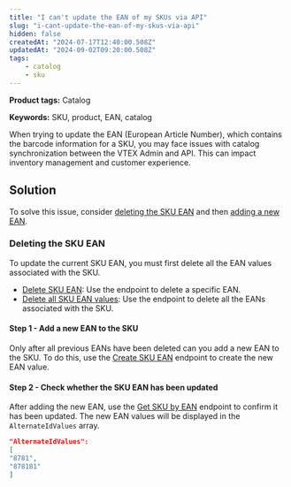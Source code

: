 ```yaml
---
title: "I can't update the EAN of my SKUs via API"
slug: "i-cant-update-the-ean-of-my-skus-via-api"
hidden: false
createdAt: "2024-07-17T12:40:00.508Z"
updatedAt: "2024-09-02T09:20:00.508Z"
tags:
    - catalog
    - sku
---
```


**Product tags:** Catalog

**Keywords:** SKU, product, EAN, catalog

When trying to update the EAN (European Article Number), which contains the barcode information for a SKU, you may face issues with catalog synchronization between the VTEX Admin and API. This can impact inventory management and customer experience.

## Solution

To solve this issue, consider [deleting the SKU EAN](#deleting-the-sku-ean) and then [adding a new EAN](#step-1-add-a-new-ean-to-the-sku). 

### Deleting the SKU EAN

To update the current SKU EAN, you must first delete all the EAN values associated with the SKU.

- [Delete SKU EAN](https://developers.vtex.com/docs/api-reference/catalog-api#delete-/api/catalog/pvt/stockkeepingunit/-skuId-/ean/-ean-): Use the endpoint to delete a specific EAN.
- [Delete all SKU EAN values](https://developers.vtex.com/docs/api-reference/catalog-api#delete-/api/catalog/pvt/stockkeepingunit/-skuId-/ean): Use the endpoint to delete all the EANs associated with the SKU.

#### Step 1 - Add a new EAN to the SKU

Only after all previous EANs have been deleted can you add a new EAN to the SKU. To do this, use the [Create SKU EAN](https://developers.vtex.com/docs/api-reference/catalog-api#post-/api/catalog/pvt/stockkeepingunit/-skuId-/ean/-ean-) endpoint to create the new EAN value.

#### Step 2 - Check whether the SKU EAN has been updated

After adding the new EAN, use the [Get SKU by EAN](https://developers.vtex.com/docs/api-reference/catalog-api#get-/api/catalog_system/pvt/sku/stockkeepingunitbyean/-ean-) endpoint to confirm it has been updated. The new EAN values will be displayed in the `AlternateIdValues` array.

```json
"AlternateIdValues":
[
"8781",
"878181"
]
```
